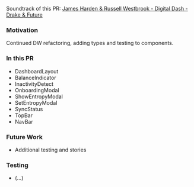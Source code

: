 Soundtrack of this PR: [James Harden & Russell Westbrook - Digital Dash - Drake & Future](https://www.youtube.com/watch?v=4lJq_JtJUuQ)

### Motivation

Continued DW refactoring, adding types and testing to components.

### In this PR

- DashboardLayout
- BalanceIndicator
- InactivityDetect
- OnboardingModal
- ShowEntropyModal
- SetEntropyModal
- SyncStatus
- TopBar
- NavBar

### Future Work

- Additional testing and stories

### Testing

- (...)
